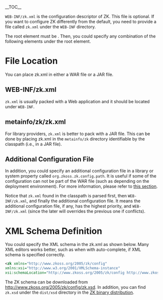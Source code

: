 \_\_TOC\_\_

`WEB-INF/zk.xml` is the configuration descriptor of ZK. This file is
optional. If you want to configure ZK differently from the default, you
need to provide a file called `zk.xml` under the `WEB-INF` directory.

The root element must be <zk>. Then, you could specify any combination
of the following elements under the root element.

# File Location

You can place zk.xml in either a WAR file or a JAR file.

## WEB-INF/zk.xml

`zk.xml` is usually packed with a Web application and it should be
located under `WEB-INF`.

## metainfo/zk/zk.xml

For library providers, `zk.xml` is better to pack with a JAR file. This
can be done by placing zk.xml in the `metainfo/zk` directory
identifiable by the classpath (i.e., in a JAR file).

## Additional Configuration File

In addition, you could specify an additional configuration file in a
library or system property called `org.zkoss.zk.config.path`. It is
useful if some of the configuration can not be part of the WAR file
(such as depending on the deployment environment). For more information,
please refer to [this
section](ZK_Configuration_Reference/zk.xml/The_Library_Properties/org.zkoss.zk.config.path).

Notice that `zk.xml` found in the classpath is parsed first, then
`WEB-INF/zk.xml`, and finally the additional configuration file. It
means the additional configuration file, if any, has the highest
priority, and `WEB-INF/zk.xml` (since the later will overrides the
previous one if conflicts).

# XML Schema Definition

You could specify the XML schema in the zk.xml as shown below. Many XML
editors works better, such as when with auto-complete, if XML schema is
specified correctly.

``` xml
<zk xmlns="http://www.zkoss.org/2005/zk/config"
xmlns:xsi="http://www.w3.org/2001/XMLSchema-instance"
xsi:schemaLocation="http://www.zkoss.org/2005/zk/config http://www.zkoss.org/2005/zk/config/zk.xsd">
```

The ZK schema can be downloaded from
[<http://www.zkoss.org/2005/zk/config/zk.xsd>](http://www.zkoss.org/2005/zk/config/zk.xsd).
In addition, you can find `zk.xsd` under the `dist/xsd` directory in the
[ZK binary
distribution](https://www.zkoss.org/wiki/ZK_Installation_Guide/ZK_Background/The_Content_of_ZK_Binary_Distribution).
